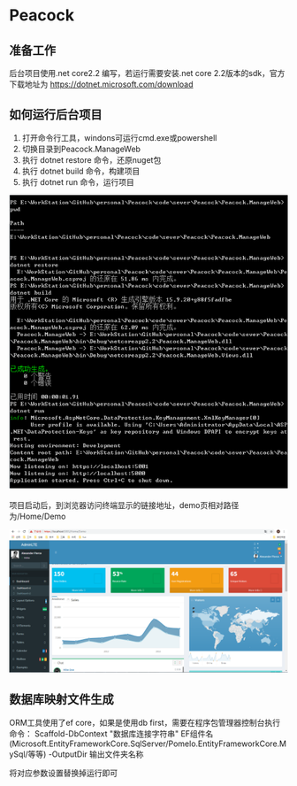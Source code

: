 # Peacock

## 准备工作
后台项目使用.net core2.2 编写，若运行需要安装.net core 2.2版本的sdk，官方下载地址为 https://dotnet.microsoft.com/download

## 如何运行后台项目
1. 打开命令行工具，windons可运行cmd.exe或powershell
2. 切换目录到Peacock.ManageWeb
3. 执行 dotnet restore 命令，还原nuget包
4. 执行 dotnet build 命令，构建项目
5. 执行 dotnet run 命令，运行项目

![](doc/help/project_run.png)

项目启动后，到浏览器访问终端显示的链接地址，demo页相对路径为/Home/Demo

![](doc/help/demo.png)

## 数据库映射文件生成
ORM工具使用了ef core，如果是使用db first，需要在程序包管理器控制台执行命令：
Scaffold-DbContext "数据库连接字符串" EF组件名(Microsoft.EntityFrameworkCore.SqlServer/Pomelo.EntityFrameworkCore.MySql/等等) -OutputDir 输出文件夹名称

将对应参数设置替换掉运行即可